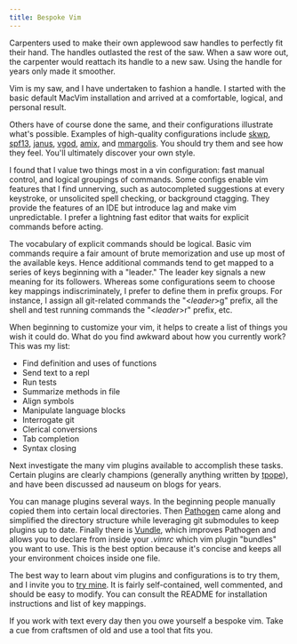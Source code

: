 ```yaml
---
title: Bespoke Vim
---
```


Carpenters used to make their own applewood saw handles to perfectly
fit their hand. The handles outlasted the rest of the saw. When a
saw wore out, the carpenter would reattach its handle to a new saw.
Using the handle for years only made it smoother.

Vim is my saw, and I have undertaken to fashion a handle. I started
with the basic default MacVim installation and arrived at a
comfortable, logical, and personal result.

Others have of course done the same, and their configurations
illustrate what's possible. Examples of high-quality configurations
include [skwp](https://github.com/skwp/dotfiles),
[spf13](https://github.com/spf13/spf13-vim),
[janus](https://github.com/carlhuda/janus),
[vgod](https://github.com/vgod/vimrc),
[amix](https://github.com/amix/vimrc), and
[mmargolis](https://github.com/mrmargolis/vim_files). You should
try them and see how they feel. You'll ultimately discover your own
style.

I found that I value two things most in a vin configuration: fast
manual control, and logical groupings of commands. Some configs
enable vim features that I find unnerving, such as autocompleted
suggestions at every keystroke, or unsolicited spell checking, or
background ctagging. They provide the features of an IDE but introduce
lag and make vim unpredictable. I prefer a lightning fast editor
that waits for explicit commands before acting.

The vocabulary of explicit commands should be logical. Basic vim
commands require a fair amount of brute memorization and use up
most of the available keys. Hence additional commands tend to get
mapped to a series of keys beginning with a "leader." The leader
key signals a new meaning for its followers. Whereas some configurations
seem to choose key mappings indiscriminately, I prefer to define
them in prefix groups. For instance, I assign all git-related
commands the "<*leader*>g" prefix, all the shell and test running
commands the "<*leader*>r" prefix, etc.

When beginning to customize your vim, it helps to create a list of
things you wish it could do. What do you find awkward about how you
currently work? This was my list:

* Find definition and uses of functions
* Send text to a repl
* Run tests
* Summarize methods in file
* Align symbols
* Manipulate language blocks
* Interrogate git
* Clerical conversions
* Tab completion
* Syntax closing

Next investigate the many vim plugins available to accomplish these
tasks. Certain plugins are clearly champions (generally anything
written by [tpope](https://github.com/tpope)), and have been discussed
ad nauseum on blogs for years.

You can manage plugins several ways. In the beginning people manually
copied them into certain local directories. Then
[Pathogen](https://github.com/tpope/vim-pathogen) came along and
simplified the directory structure while leveraging git submodules
to keep plugins up to date. Finally there is
[Vundle](https://github.com/gmarik/vundle), which improves Pathogen
and allows you to declare from inside your _.vimrc_ which vim plugin
"bundles" you want to use. This is the best option because it's
concise and keeps all your environment choices inside one file.

The best way to learn about vim plugins and configurations is to
try them, and I invite you to [try
mine](https://github.com/begriffs/dotfiles). It is fairly self-contained,
well commented, and should be easy to modify. You can consult the
README for installation instructions and list of key mappings.

If you work with text every day then you owe yourself a bespoke
vim. Take a cue from craftsmen of old and use a tool that fits you.
